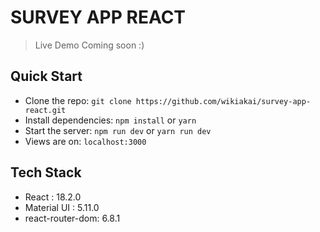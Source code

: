 # SURVEY APP REACT

> Live Demo Coming soon :)

## Quick Start

- Clone the repo: `git clone https://github.com/wikiakai/survey-app-react.git`
- Install dependencies: `npm install` or `yarn`
- Start the server: `npm run dev` or `yarn run dev`
- Views are on: `localhost:3000`

## Tech Stack
- React : 18.2.0
- Material UI : 5.11.0
- react-router-dom: 6.8.1
